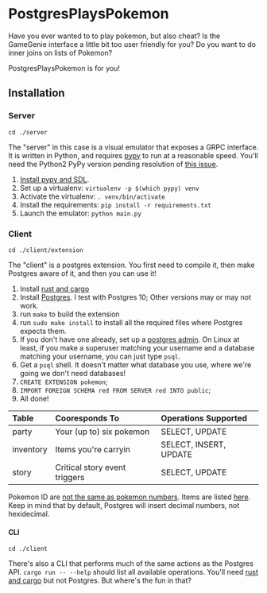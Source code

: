 # PostgresPlaysPokemon

Have you ever wanted to to play pokemon, but also cheat?
Is the GameGenie interface a little bit too user friendly for you? 
Do you want to do inner joins on lists of Pokemon?

PostgresPlaysPokemon is for you!

## Installation

### Server

`cd ./server`

The "server" in this case is a visual emulator that exposes a GRPC interface.
It is written in Python, and requires [pypy][pypy] to run at a reasonable speed.
You'll need the Python2 PyPy version pending resolution of [this issue][numpypy].

1. [Install pypy and SDL][pyboy].
2. Set up a virtualenv: `virtualenv -p $(which pypy) venv`
3. Activate the virtualenv: `. venv/bin/activate`
4. Install the requirements: `pip install -r requirements.txt`
5. Launch the emulator: `python main.py`

[pyboy]: https://github.com/Baekalfen/PyBoy#starting-the-emulator
[numpypy]: https://bitbucket.org/pypy/pypy/issues/2930/memoryview-ctypesstructure-does-not
[pypy]: https://pypy.org/download.html

### Client

`cd ./client/extension`

The "client" is a postgres extension. 
You first need to compile it, then make Postgres aware of it, and then you can use it!

1. Install [rust and cargo][rustup]
2. Install [Postgres][pg]. I test with Postgres 10; Other versions may or may not work.
3. run `make` to build the extension
4. run `sudo make install` to install all the required files where Postgres expects them.
5. If you don't have one already, set up a [postgres admin][pgadmin]. On Linux at least, if you make a superuser matching your username and a database matching your username, you can just type `psql`.
6. Get a `psql` shell. It doesn't matter what database you use, where we're going we don't need databases!
7. `CREATE EXTENSION pokemon`;
8. `IMPORT FOREIGN SCHEMA red FROM SERVER red INTO public`;
9. All done! 

| Table     | Cooresponds To                | Operations Supported   |
|:----------|:------------------------------|:-----------------------|
| party     | Your (up to) six pokemon      | SELECT, UPDATE         |
| inventory | Items you're carryin          | SELECT, INSERT, UPDATE |
| story     | Critical story event triggers | SELECT, UPDATE         |

Pokemon ID are [not the same as pokemon numbers][pid]. 
Items are listed [here][items]. 
Keep in mind that by default, Postgres will insert decimal numbers, not hexidecimal.

[rustup]: https://rustup.rs/
[pg]: https://www.postgresql.org/download/
[pgadmin]: https://medium.com/coding-blocks/creating-user-database-and-adding-access-on-postgresql-8bfcd2f4a91e
[pid]: https://bulbapedia.bulbagarden.net/wiki/List_of_Pok%C3%A9mon_by_index_number_(Generation_I)
[items]: https://bulbapedia.bulbagarden.net/wiki/List_of_items_by_index_number_(Generation_I)

#### CLI

`cd ./client`

There's also a CLI that performs much of the same actions as the Postgres API.
`cargo run -- --help` should list all available operations. 
You'll need [rust and cargo][rustup] but not Postgres.
But where's the fun in that?
